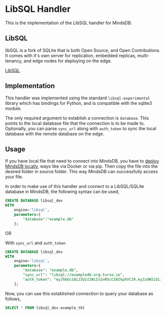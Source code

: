 # LibSQL Handler

This is the implementation of the LibSQL handler for MindsDB.

## LibSQL

libSQL is a fork of SQLite that is both Open Source, and Open Contributions. It comes with it's own server for replication, embedded replicas, multi-tenancy, and edge nodes for deploying on the edge.

[LibSQL](https://turso.tech/libsql/)

## Implementation

This handler was implemented using the standard `libsql-experimental` library which has bindings for Python, and is compatible with the sqlite3 module.

The only required argument to establish a connection is `database`. This points to the local database file that the connection is to be made to.
Optionally, you can parse `sync_url` along with `auth_token` to sync the local database with the remote database on the edge.

## Usage

If you have local file that need to connect into MindsDB, you have to [deploy MindsDB locally](https://docs.mindsdb.com/setup/self-hosted/pip/source), ways like via Docker or via pip. Then copy the file into the desired folder in source folder. This way MindsDB can successfully access your file.

In order to make use of this handler and connect to a LibSQL/SQLite database in MindsDB, the following syntax can be used,

```sql
CREATE DATABASE libsql_dev
WITH
    engine='libsql',
    parameters={
        "database":"example.db"
    };
```

OR

With `sync_url` and `auth_token`

```sql
CREATE DATABASE libsql_dev
WITH
    engine='libsql',
    parameters={
        "database": "example.db",
        "sync_url": "libsql://exampledb-org.turso.io",
        "auth_token": "eyJhbGciOiJIUzI1NiIsInR5cCI6IkpXVCJ9.eyJzdWIiOiIxMjM0NTY3ODkwIiwibmFtZSI6IkpvaG4gRG9lIiwiaWF0IjoxNTE2MjM5MDIyfQ.SflKxwRJSMeKKF2QT4fwpMeJf36POk6yJV_adQssw5c"
    };
```

Now, you can use this established connection to query your database as follows,
```sql
SELECT * FROM libsql_dev.example_tbl
```
